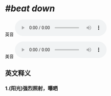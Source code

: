 # ***\#beat down*** 
英音
<audio src="./media/beat down1_AAC.aac" controls="controls"></audio>

美音
<audio src="./media/beat down2_AAC.aac" controls="controls"></audio>



  

英文释义
---
### 1.**(阳光)强烈照射，曝晒**  


